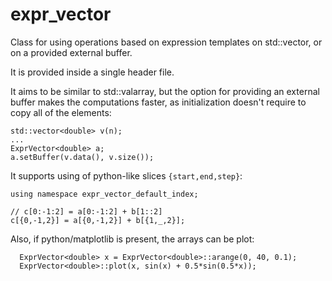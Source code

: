 # expr_vector
Class for using operations based on expression templates on std::vector, or on a provided external buffer.

It is provided inside a single header file.

It aims to be similar to std::valarray, but the option for providing an external buffer makes the computations faster, as initialization doesn't require to copy all of the elements:

```
std::vector<double> v(n);
...
ExprVector<double> a;
a.setBuffer(v.data(), v.size());
```

It supports using of python-like slices `{start,end,step}`:

```
using namespace expr_vector_default_index;

// c[0:-1:2] = a[0:-1:2] + b[1::2]
c[{0,-1,2}] = a[{0,-1,2}] + b[{1,_,2}];
```

Also, if python/matplotlib is present, the arrays can be plot:

```
  ExprVector<double> x = ExprVector<double>::arange(0, 40, 0.1);
  ExprVector<double>::plot(x, sin(x) + 0.5*sin(0.5*x));

```
